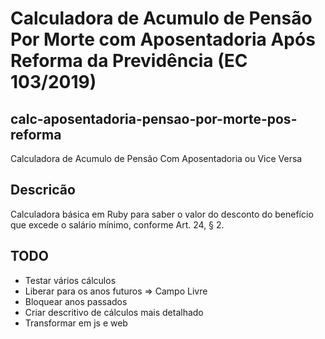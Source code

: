 # Calculadora de Acumulo de Pensão Por Morte com Aposentadoria Após Reforma da Previdência (EC 103/2019)

## calc-aposentadoria-pensao-por-morte-pos-reforma
Calculadora de Acumulo de Pensão Com Aposentadoria ou Vice Versa

## Descricão 
Calculadora básica em Ruby para saber o valor do desconto do benefício que excede o salário mínimo, conforme Art. 24, § 2.

## TODO 
* Testar vários cálculos
* Liberar para os anos futuros => Campo Livre
* Bloquear anos passados
* Criar descritivo de cálculos mais detalhado
* Transformar em js e web
